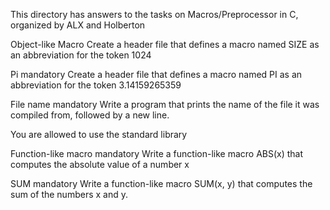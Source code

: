 This directory has answers to the tasks on Macros/Preprocessor in C, organized by ALX and Holberton

Object-like Macro Create a header file that defines a macro named SIZE as an abbreviation for the token 1024

Pi mandatory Create a header file that defines a macro named PI as an abbreviation for the token 3.14159265359

File name mandatory Write a program that prints the name of the file it was compiled from, followed by a new line.

You are allowed to use the standard library

Function-like macro mandatory Write a function-like macro ABS(x) that computes the absolute value of a number x

SUM mandatory Write a function-like macro SUM(x, y) that computes the sum of the numbers x and y.
